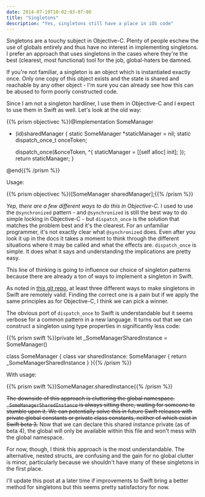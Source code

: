 ```yaml
---
date: 2014-07-10T10:02:03-07:00
title: "Singletons"
description: "Yes, singletons still have a place in iOS code"
---
```

Singletons are a touchy subject in Objective-C. Plenty of people eschew the use of globals entirely and thus have no interest in implementing singletons. I prefer an approach that uses singletons in the cases where they're the best (clearest, most functional) tool for the job, global-haters be damned.

If you're not familiar, a singleton is an object which is instantiated exactly once. Only one copy of this object exists and the state is shared and reachable by any other object - I'm sure you can already see how this can be abused to form poorly constructed code.

Since I am not a singleton hardliner, I use them in Objective-C and I expect to use them in Swift as well. Let's look at the old way:

{{% prism objectivec %}}@implementation SomeManager

+ (id)sharedManager {
	static SomeManager *staticManager = nil;
	static dispatch_once_t onceToken;

	dispatch_once(&onceToken, ^{
		staticManager = [[self alloc] init];
	});
	return staticManager;
}

@end{{% /prism %}}

Usage:

{{% prism objectivec %}}[SomeManager sharedManager];{{% /prism %}}

*Yep, there are a few different ways to do this in Objective-C.* I used to use the `@synchronized` pattern - and `@synchronized` is still the best way to do simple locking in Objective-C - but `dispatch_once` is the solution that matches the problem best and it's the clearest. For an unfamiliar programmer, it's not exactly clear what `@synchronized` does. Even after you look it up in the docs it takes a moment to think through the different situations where it may be called and what the effects are. `dispatch_once` is simple. It does what it says and understanding the implications are pretty easy.

This line of thinking is going to influence our choice of singleton patterns because there are already a ton of ways to implement a singleton in Swift.

As noted in [this git repo](https://github.com/hpique/SwiftSingleton), at least three different ways to make singletons in Swift are remotely valid. Finding the correct one is a pain but if we apply the same principles as for Objective-C, I think we can pick a winner.

The obvious port of `dispatch_once` to Swift is understandable but it seems verbose for a common pattern in a new language. It turns out that we can construct a singleton using type properties in significantly less code:

{{% prism swift %}}private let _SomeManagerSharedInstance = SomeManager()

class SomeManager {
	class var sharedInstance: SomeManager {
		return _SomeManagerSharedInstance
	}
}{{% /prism %}}

With usage:

{{% prism swift %}}SomeManager.sharedInstance{{% /prism %}}

<strike>The downside of this approach is cluttering the global namespace. `_SomeManagerSharedInstance` is always sitting there, waiting for someone to stumble upon it. We can potentially solve this in future Swift releases with private global constants or private class constants, neither of which exist in Swift beta 3.</strike> Now that we can declare this shared instance private (as of beta 4), the global will only be available within this file and won't mess with the global namespace.

For now, though, I think this approach is the most understandable. The alternative, nested structs, are confusing and the gain for no global clutter is minor, particularly because we shouldn't have many of these singletons in the first place.

I'll update this post at a later time if improvements to Swift bring a better method for singletons but this seems pretty satisfactory for now.
